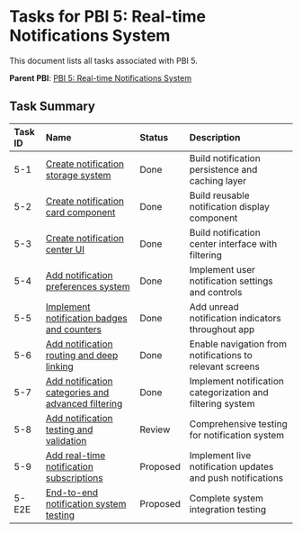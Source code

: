 # Tasks for PBI 5: Real-time Notifications System

This document lists all tasks associated with PBI 5.

**Parent PBI**: [PBI 5: Real-time Notifications System](mdc:prd.md)

## Task Summary

| Task ID | Name                                     | Status   | Description                        |
| :--- | :--- | :---- | :--- |
| 5-1 | [Create notification storage system](mdc:5-1.md) | Done | Build notification persistence and caching layer |
| 5-2 | [Create notification card component](mdc:5-2.md) | Done | Build reusable notification display component |
| 5-3 | [Create notification center UI](mdc:5-3.md) | Done | Build notification center interface with filtering |
| 5-4 | [Add notification preferences system](mdc:5-4.md) | Done | Implement user notification settings and controls |
| 5-5 | [Implement notification badges and counters](mdc:5-5.md) | Done | Add unread notification indicators throughout app |
| 5-6 | [Add notification routing and deep linking](mdc:5-6.md) | Done | Enable navigation from notifications to relevant screens |
| 5-7 | [Add notification categories and advanced filtering](mdc:5-7.md) | Done | Implement notification categorization and filtering system |
| 5-8 | [Add notification testing and validation](mdc:5-8.md) | Review | Comprehensive testing for notification system |
| 5-9 | [Add real-time notification subscriptions](mdc:5-9.md) | Proposed | Implement live notification updates and push notifications |
| 5-E2E | [End-to-end notification system testing](mdc:5-E2E.md) | Proposed | Complete system integration testing | 